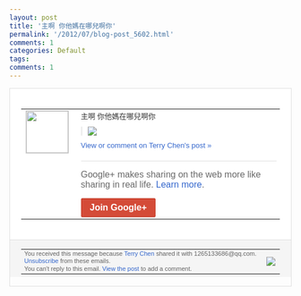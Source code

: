 ```yaml
---
layout: post
title: '主啊 你他媽在哪兒啊你'
permalink: '/2012/07/blog-post_5602.html'
comments: 1
categories: Default
tags: 
comments: 1
---
```

<div style="border:solid 1px #dfdfdf;color:#686868;font:13px Arial"><div style="background-color:#fff;padding:20px;"><table cellpadding="0" cellspacing="0"><tr><td style="padding-right:15px;vertical-align:top"><a href="https://plus.google.com/_/notifications/emlink?emrecipient=109554455967099403328&amp;emid=CJig9fOLgrECFUJs3Aod_yQAAA&amp;path=%2F108643996575278738906&amp;dt=1341476101249&amp;uob=8"><img height="75" src="https://lh3.googleusercontent.com/-KKRGTyJ5Bl0/AAAAAAAAAAI/AAAAAAAAEEY/jllxqER5dCk/s75-c-k-a/photo.jpg" style="border:solid 1px #cccccc;" width="75"/></a></td><td style="width:578px;color:#333;font:13px Arial;vertical-align:top;"><div style="padding-bottom:10px">主啊 你他媽在哪兒啊你</div><div style="margin-bottom:10px;padding-left:10px; border-left:2px solid #EAEAEA"><span style="margin-right:5px"><a href="https://plus.google.com/_/notifications/emlink?emrecipient=109554455967099403328&amp;emid=CJig9fOLgrECFUJs3Aod_yQAAA&amp;path=%2F108643996575278738906%2Fposts%2FS8tZJhwZh5P%3Fgpinv%3DAMIXal9hhUeBDIs9iybK40WidcKvQAhrw_bW5VvK9lfLozkmDYafJ5o4usE7b21HpoFA_jj32c4dEOiJjrKvM_Ys6ld3JvZ1faIyGJ64YYubfJqwpCLpFrs&amp;dt=1341476101249&amp;uob=8" style="zSoyz;"><img border="0" src="https://lh4.googleusercontent.com/-4_VEyS_3P_A/T_VMwrpsAWI/AAAAAAAAXy4/MDOmquOF8BU/w160/QQ%25E6%258B%25BC%25E9%259F%25B3%25E6%2588%25AA%25E5%259B%25BE%25E6%259C%25AA%25E5%2591%25BD%25E5%2590%258D.png" style="max-height:200px;max-width:275px"/></a></span></div><a href="https://plus.google.com/_/notifications/emlink?emrecipient=109554455967099403328&amp;emid=CJig9fOLgrECFUJs3Aod_yQAAA&amp;path=%2F108643996575278738906%2Fposts%2FS8tZJhwZh5P%3Fgpinv%3DAMIXal9hhUeBDIs9iybK40WidcKvQAhrw_bW5VvK9lfLozkmDYafJ5o4usE7b21HpoFA_jj32c4dEOiJjrKvM_Ys6ld3JvZ1faIyGJ64YYubfJqwpCLpFrs&amp;dt=1341476101249&amp;uob=8" style="color:#3366CC;text-decoration:none;">View or comment on Terry Chen's post »</a><div style="margin-top:20px;border-top:solid 1px #dfdfdf"><div style="padding:15px 0;color:#686868;font:16px Arial;">Google+ makes sharing on the web more like sharing in real life. <a href="http://www.google.com/+/learnmore/" style="color:#3366CC;text-decoration:none;">Learn more</a>.</div><a href="https://plus.google.com/_/notifications/emlink?emrecipient=109554455967099403328&amp;emid=CJig9fOLgrECFUJs3Aod_yQAAA&amp;path=%2F%3Fgpinv%3DAMIXal9hhUeBDIs9iybK40WidcKvQAhrw_bW5VvK9lfLozkmDYafJ5o4usE7b21HpoFA_jj32c4dEOiJjrKvM_Ys6ld3JvZ1faIyGJ64YYubfJqwpCLpFrs&amp;dt=1341476101249&amp;uob=8" style="display:inline-block;padding:7px 15px;background-color:#d44b38; color:#fff;font-size:16px; font-weight:bold;border-radius:2px;-webkit-border-radius:2px; -moz-border-radius:2px;border:solid 1px #c43b28; white-space:nowrap;text-decoration:none">Join Google+</a></div></td></tr></table></div><div style="border-top:solid 1px #dfdfdf;padding:0 20px; background-color:#f5f5f5"><table cellpadding="0" cellspacing="0" style="height:50px"><tbody><tr><td style="vertical-align:middle;width:100%; color:#636363;font:11px Arial; line-height:120%">You received this message because <a href="https://plus.google.com/_/notifications/emlink?emrecipient=109554455967099403328&amp;emid=CJig9fOLgrECFUJs3Aod_yQAAA&amp;path=%2F108643996575278738906%3Fgpinv%3DAMIXal9hhUeBDIs9iybK40WidcKvQAhrw_bW5VvK9lfLozkmDYafJ5o4usE7b21HpoFA_jj32c4dEOiJjrKvM_Ys6ld3JvZ1faIyGJ64YYubfJqwpCLpFrs&amp;dt=1341476101249&amp;uob=8" style="color:#3366CC;text-decoration:none;">Terry Chen</a> shared it with 1265133686@qq.com. <a href="https://plus.google.com/_/notifications/emlink?emrecipient=109554455967099403328&amp;emid=CJig9fOLgrECFUJs3Aod_yQAAA&amp;path=%2F_%2Fnonplus%2Femailsettings%3Fgpinv%3DAMIXal9hhUeBDIs9iybK40WidcKvQAhrw_bW5VvK9lfLozkmDYafJ5o4usE7b21HpoFA_jj32c4dEOiJjrKvM_Ys6ld3JvZ1faIyGJ64YYubfJqwpCLpFrs%26est%3DADH5u8UoFQUhyhyizy2pA3_WEntdni1VK6RYadBUtahQenZgzcdQks-nv12aYGUPzIgN-ke8qV5MOsqwUDzEz61-yutyWuOzlhveA6gfJO7sfszUmgSqZTgmj4lgiKZ0oiTvdVyfRcwO&amp;dt=1341476101249&amp;uob=8" style="color:#3366CC;text-decoration:none;">Unsubscribe</a> from these emails.<br/>You can't reply to this email. <a href="https://plus.google.com/_/notifications/emlink?emrecipient=109554455967099403328&amp;emid=CJig9fOLgrECFUJs3Aod_yQAAA&amp;path=%2F108643996575278738906%2Fposts%2FS8tZJhwZh5P%3Fgpinv%3DAMIXal9hhUeBDIs9iybK40WidcKvQAhrw_bW5VvK9lfLozkmDYafJ5o4usE7b21HpoFA_jj32c4dEOiJjrKvM_Ys6ld3JvZ1faIyGJ64YYubfJqwpCLpFrs&amp;dt=1341476101249&amp;uob=8" style="color:#3366CC;text-decoration:none;">View the post</a> to add a comment.<br/></td><td><img src="https://ssl.gstatic.com/s2/oz/images/notifications/logo/google-plus-6617a72bb36cc548861652780c9e6ff1.png"/></td></tr></tbody></table></div></div>